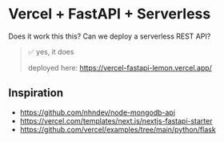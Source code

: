 # Vercel + FastAPI + Serverless

Does it work this this? Can we deploy a serverless REST API?

> ✅ yes, it does
>
> deployed here: https://vercel-fastapi-lemon.vercel.app/


## Inspiration

- https://github.com/nhndev/node-mongodb-api
- https://vercel.com/templates/next.js/nextjs-fastapi-starter
- https://github.com/vercel/examples/tree/main/python/flask
